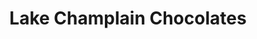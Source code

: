 ---
title: "Lake Champlain Chocolates"
url: /burlington/lake-champlain-chocolates/
shop: Süßwaren
---
